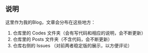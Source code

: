 ## 说明

这里作为我的Blog，文章会分布在这些地方：

1. 仓库里的 Codes 文件夹（会有写代码和相应的说明，会不断更新）
2. 仓库里的 Posts 文件夹（不含代码，会不断更新）
3. 仓库右侧的 Issues （对前两者稳定版的展示，以方便评论）